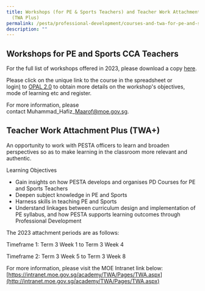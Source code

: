 ```yaml
---
title: Workshops (for PE & Sports Teachers) and Teacher Work Attachment Plus
  (TWA Plus)
permalink: /pesta/professional-development/courses-and-twa-for-pe-and-sports-teachers/
description: ""
---
```

## Workshops for PE and Sports CCA Teachers

For the full list of workshops offered in 2023, please download a copy [here](https://academyofsingaporeteachers.moe.edu.sg/docs/librariesprovider3/default-document-library/2023-pd-details.xls?sfvrsn=c6889222_0 "here").

Please click on the unique link to the course in the spreadsheet or login[)](https://academyofsingaporeteachers.moe.edu.sg/docs/librariesprovider3/default-document-library/2023-pd-details---updated-as-of-03-02-2023.xls?sfvrsn=9bcab3ea_0 "here") to [OPAL 2.0](https://www.opal2.moe.edu.sg/) to obtain more details on the workshop's objectives, mode of learning etc and register. 

For more information, please contact Muhammad\_Hafiz\_Maarof@moe.gov.sg. 

## Teacher Work Attachment Plus (TWA+)

An opportunity to work with PESTA officers to learn and broaden perspectives so as to make learning in the classroom more relevant and authentic.

Learning Objectives

*   Gain insights on how PESTA develops and organises PD Courses for PE and Sports Teachers
*   Deepen subject knowledge in PE and Sports
*   Harness skills in teaching PE and Sports
*   Understand linkages between curriculum design and implementation of PE syllabus, and how PESTA supports learning outcomes through Professional Development

The 2023 attachment periods are as follows:

Timeframe 1: Term 3 Week 1 to Term 3 Week 4

Timeframe 2: Term 3 Week 5 to Term 3 Week 8

For more information, please visit the MOE Intranet link below:   
[https://intranet.moe.gov.sg/academy/TWA/Pages/TWA.aspx](http://intranet.moe.gov.sg/academy/TWA/Pages/TWA.aspx)